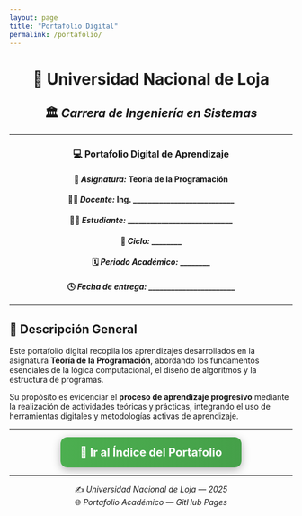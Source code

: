 ```yaml
---
layout: page
title: "Portafolio Digital"
permalink: /portafolio/
---
```


<div align="center">

# 📘 **Universidad Nacional de Loja**  
## 🏛️ *Carrera de Ingeniería en Sistemas*

---

### 💻 **Portafolio Digital de Aprendizaje**

#### 🧩 *Asignatura:* **Teoría de la Programación**  
#### 👨‍🏫 *Docente:* **Ing. ___________________________**  
#### 👨‍🎓 *Estudiante:* **____________________________**  
#### 📆 *Ciclo:* ________  
#### 🗓️ *Periodo Académico:* ________  
#### 🕓 *Fecha de entrega:* _______________________

---

</div>

## 📂 **Descripción General**

Este portafolio digital recopila los aprendizajes desarrollados en la asignatura **Teoría de la Programación**, abordando los fundamentos esenciales de la lógica computacional, el diseño de algoritmos y la estructura de programas.  

Su propósito es evidenciar el **proceso de aprendizaje progresivo** mediante la realización de actividades teóricas y prácticas, integrando el uso de herramientas digitales y metodologías activas de aprendizaje.

---

<div align="center">

<!-- Botón premium con gradiente, sombra y borde redondeado -->
<a href="./principal.md" style="
    background: linear-gradient(90deg, #4CAF50, #45A049);
    color: white;
    padding: 15px 35px;
    text-align: center;
    text-decoration: none;
    display: inline-block;
    font-size: 20px;
    border-radius: 12px;
    font-weight: bold;
    box-shadow: 0 4px 15px rgba(0,0,0,0.3);
    transition: 0.3s;
">
📖 **Ir al Índice del Portafolio**
</a>


</div>

---

<div align="center">

✍️ *Universidad Nacional de Loja — 2025*  
🌐 *Portafolio Académico — GitHub Pages*

</div>
